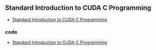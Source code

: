 ## Standard Introduction to CUDA C Programming

- [Standard Introduction to CUDA C Programming](https://www.olcf.ornl.gov/wp-content/uploads/2013/02/Intro_to_CUDA_C-TS.pdf)

### code

- [Standard Introduction to CUDA C Programming](https://github.com/gaoxinge/something/tree/master/cuda/Standard%20Introduction%20to%20CUDA%20C%20Programming)
